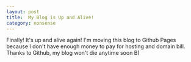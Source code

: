 ```yaml
---
layout: post
title:  My Blog is Up and Alive!
category: nonsense
---
```


Finally! It's up and alive again! I'm moving this blog to Github Pages because I don't have enough money to pay for hosting and domain bill. Thanks to Github, my blog won't die anytime soon B)
